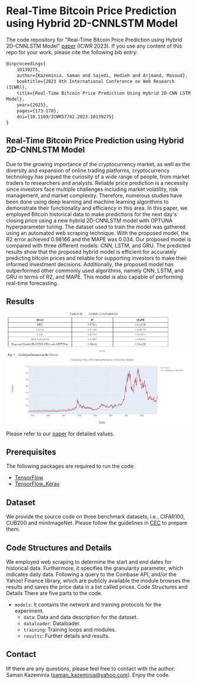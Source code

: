 # Real-Time Bitcoin Price Prediction using Hybrid 2D-CNNLSTM Model

The code repository for "Real-Time Bitcoin Price Prediction using Hybrid 2D-CNNLSTM Model" [paper](https://ieeexplore.ieee.org/abstract/document/10139275/) (ICWR 2023). If you use any content of this repo for your work, please cite the following bib entry:
  
    @inproceedings{
        10139275,
        author={Kazeminia, Saman and Sajedi, Hedieh and Arjmand, Masoud},
        booktitle={2023 9th International Conference on Web Research (ICWR)}, 
        title={Real-Time Bitcoin Price Prediction Using Hybrid 2D-CNN LSTM Model}, 
        year={2023},
        pages={173-178},
        doi={10.1109/ICWR57742.2023.10139275}
    }


## Real-Time Bitcoin Price Prediction using Hybrid 2D-CNNLSTM Model

Due to the growing importance of the cryptocurrency market, as well as the diversity and expansion of online trading platforms, cryptocurrency technology has piqued the curiosity of a wide range of people, from market traders to researchers and analysts. Reliable price prediction is a necessity since investors face multiple challenges including market volatility, risk management, and market complexity. Therefore, numerous studies have been done using deep learning and machine learning algorithms to demonstrate their functionality and efficiency in this area. In this paper, we employed Bitcoin historical data to make predictions for the next day's closing price using a new hybrid 2D-CNNLSTM model with OPTUNA hyperparameter tuning. The dataset used to train the model was gathered using an automated web scraping technique. With the proposed model, the R2 error achieved 0.98166 and the MAPE was 0.034. Our proposed model is compared with three different models: CNN, LSTM, and GRU. The predicted results show that the proposed hybrid model is efficient for accurately predicting bitcoin prices and reliable for supporting investors to make their informed investment decisions. Additionally, the proposed model has outperformed other commonly used algorithms, namely CNN, LSTM, and GRU in terms of R2, and MAPE. This model is also capable of performing real-time forecasting.


## Results
<img src='results/tbl3.png' width='450' height='100'>
<img src='results/fig4.png' width='900' height='200'>

Please refer to our [paper](https://ieeexplore.ieee.org/abstract/document/10139275/) for detailed values.

## Prerequisites

The following packages are required to run the code:

- [TensorFlow](https://www.tensorflow.org/resources/libraries-extensions)
- [TensorFlow_Keras](https://www.tensorflow.org/guide/keras)



## Dataset
We provide the source code on three benchmark datasets, i.e., CIFAR100, CUB200 and miniImageNet. Please follow the guidelines in [CEC](https://github.com/icoz69/CEC-CVPR2021) to prepare them.


## Code Structures and Details
We employed web scraping to determine the start and end dates for historical data. Furthermore, it specifies the granularity parameter, which indicates daily data. Following a query to the Coinbase API, and/or the Yahoo! Finance library, which are publicly available the module browses the results and saves the price data in a list called prices. 
Code Structures and Details
There are five parts to the code.
- `models`: It contains the network and training protocols for the experiment.
  - `data`: Data and data description for the dataset.
  - `dataloader`: Dataloader.
  - `training`: Training loops and modules.
  - `results`: Further details and results.

    
## Contact 
IIf there are any questions, please feel free to contact with the author: Saman Kazeminia (saman_kazeminia@yahoo.com). Enjoy the code.



